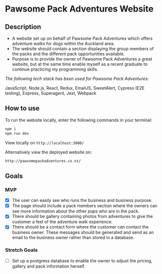 # Pawsome Pack Adventures Website

## Description

- A website set up on behalf of Pawsome Pack Adventures which offers adventure walks for dogs within the Auckland area. 
- The website should contain a section displaying the group members of the packs and the different pack opportunities available. 
- Purpose is to provide the owner of Pawsome Pack Adventures a great website, but at the same time enable myself as a recent graduate to continue practicing my programming skills.

 *The following tech stack has been used for Pawsome Pack Adventures:*
 
 JavaScript, Node.js, React, Redux, EmailJS, SweetAlert, Cypress (E2E testing), Express, Superagent, Jest, Webpack


## How to use

To run the website locally, enter the following commands in your terminal:

```sh
npm i
npm run dev
```
View locally on `http://localhost:3000/`

Alternatively view the deployed website on:

```sh
http://pawsomepackadventures.co.nz/
```
## Goals

### MVP

- [X] The user can easily see who runs the business and business purpose.   
- [X] The page should include a pack members section where the owners can see more information about the other pups who are in the pack.   
- [X] There should be gallery containing photos from adventures to give the customer a feel of the adventure walk experience.
- [X] There should be a contact form where the customer can contact the business owner. These messages should be generated and send as an email to the business owner rather than stored in a database. 

### Stretch Goals 

- [ ] Set up a postgress database to enable the owner to adjust the pricing, gallery and pack information herself. 
